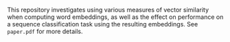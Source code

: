 This repository investigates using various measures of vector similarity when computing word embeddings, as well as the effect on performance on a sequence classification task using the resulting embeddings. See `paper.pdf` for more details.
